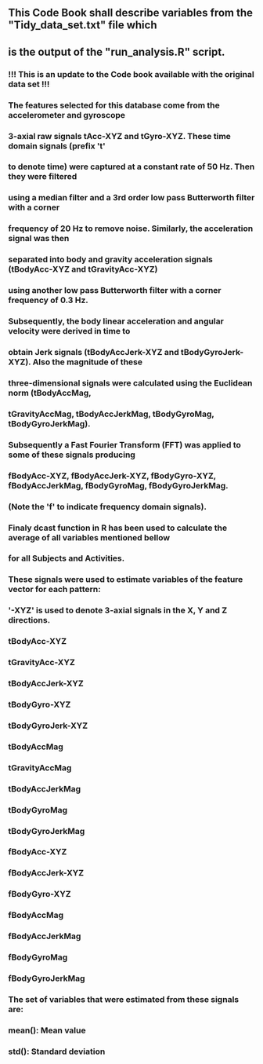 ## This Code Book shall describe variables from the "Tidy_data_set.txt" file which
## is the output of the "run_analysis.R" script.

### !!! This is an update to the Code book available with the original data set !!!

### The features selected for this database come from the accelerometer and gyroscope 
### 3-axial raw signals tAcc-XYZ and tGyro-XYZ. These time domain signals (prefix 't' 
### to denote time) were captured at a constant rate of 50 Hz. Then they were filtered 
### using a median filter and a 3rd order low pass Butterworth filter with a corner 
### frequency of 20 Hz to remove noise. Similarly, the acceleration signal was then 
### separated into body and gravity acceleration signals (tBodyAcc-XYZ and tGravityAcc-XYZ) 
### using another low pass Butterworth filter with a corner frequency of 0.3 Hz. 

### Subsequently, the body linear acceleration and angular velocity were derived in time to 
### obtain Jerk signals (tBodyAccJerk-XYZ and tBodyGyroJerk-XYZ). Also the magnitude of these
### three-dimensional signals were calculated using the Euclidean norm (tBodyAccMag, 
### tGravityAccMag, tBodyAccJerkMag, tBodyGyroMag, tBodyGyroJerkMag). 

### Subsequently a Fast Fourier Transform (FFT) was applied to some of these signals producing 
### fBodyAcc-XYZ, fBodyAccJerk-XYZ, fBodyGyro-XYZ, fBodyAccJerkMag, fBodyGyroMag, fBodyGyroJerkMag.
### (Note the 'f' to indicate frequency domain signals). 

### Finaly dcast function in R has been used to calculate the average of all variables mentioned bellow
### for all Subjects and Activities.

### These signals were used to estimate variables of the feature vector for each pattern:  
### '-XYZ' is used to denote 3-axial signals in the X, Y and Z directions.

### tBodyAcc-XYZ
### tGravityAcc-XYZ
### tBodyAccJerk-XYZ
### tBodyGyro-XYZ
### tBodyGyroJerk-XYZ
### tBodyAccMag
### tGravityAccMag
### tBodyAccJerkMag
### tBodyGyroMag
### tBodyGyroJerkMag
### fBodyAcc-XYZ
### fBodyAccJerk-XYZ
### fBodyGyro-XYZ
### fBodyAccMag
### fBodyAccJerkMag
### fBodyGyroMag
### fBodyGyroJerkMag

### The set of variables that were estimated from these signals are: 

### mean(): Mean value
### std(): Standard deviation

